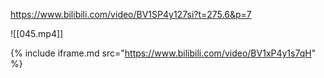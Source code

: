 https://www.bilibili.com/video/BV1SP4y127si?t=275.6&p=7

![[045.mp4]]

{% include iframe.md src="https://www.bilibili.com/video/BV1xP4y1s7qH" %}   